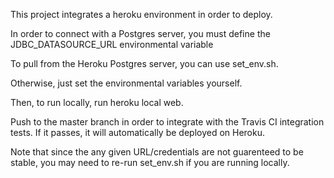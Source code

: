 This project integrates a heroku environment in order to deploy.

In order to connect with a Postgres server, you must define the
JDBC_DATASOURCE_URL environmental variable

To pull from the Heroku Postgres server, you can use set_env.sh.

Otherwise, just set the environmental variables yourself.

Then, to run locally, run heroku local web.

Push to the master branch in order to integrate with the 
Travis CI integration tests. If it passes, it will automatically
be deployed on Heroku.

Note that since the any given URL/credentials are not guarenteed to be stable,
you may need to re-run set_env.sh if you are running locally.
